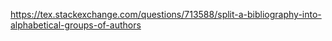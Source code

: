https://tex.stackexchange.com/questions/713588/split-a-bibliography-into-alphabetical-groups-of-authors